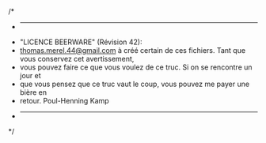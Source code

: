 /*
 * ----------------------------------------------------------------------------
 * "LICENCE BEERWARE" (Révision 42):
 * <thomas.merel.44@gmail.com> à créé certain de ces fichiers. Tant que vous conservez cet avertissement,
 * vous pouvez faire ce que vous voulez de ce truc. Si on se rencontre un jour et
 * que vous pensez que ce truc vaut le coup, vous pouvez me payer une bière en
 * retour. Poul-Henning Kamp
 * ----------------------------------------------------------------------------
 */

